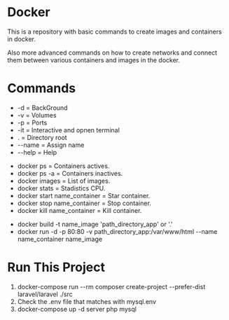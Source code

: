 # Docker

This is a repository with basic commands to create images and containers in docker.

Also more advanced commands on how to create networks and connect them between various containers and images in the docker.

# Commands
<ul>
  <li>-d     = BackGround</li>
  <li>-v     = Volumes</li>
  <li>-p     = Ports</li>
  <li>-it    = Interactive and opnen terminal</li>
  <li>.      = Directory root</li>
  <li>--name = Assign name</li>
  <li>--help = Help</li>
</ul>
<ul>
  <li>docker ps                   = Containers actives.</li>
  <li>docker ps -a                = Containers inactives.</li>
  <li>docker images               = List of images.</li>
  <li>docker stats                = Stadistics CPU.</li>
  <li>docker start name_container = Star container.</li>
  <li>docker stop name_container  = Stop container.</li>
  <li>docker kill name_container  = Kill container.</li>
</ul>
<ul>
    <li>docker build -t name_image 'path_directory_app' or '.'</li>
    <li>docker run -d -p 80:80 -v path_directory_app:/var/www/html --name name_container name_image</li>
</ul>

# Run This Project
<ol>
  <li>docker-compose run --rm composer create-project --prefer-dist laravel/laravel ./src</li>
  <li>Check the .env file that matches with mysql.env</li>
  <li>docker-compose up -d server php mysql </li>
</ol>
